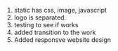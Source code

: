 1) static has css, image, javascript 
2) logo is separated. 
3) testing to see if works
4) added transition to the work
5) Added responsve website design